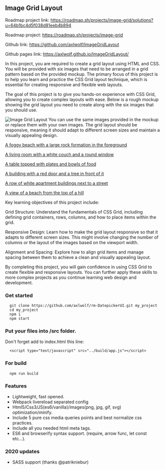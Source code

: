 ## Image Grid Layout

Roadmap project link: https://roadmap.sh/projects/image-grid/solutions?u=64b1bc4d5f038d81eeb4b894

Roadmap project: https://roadmap.sh/projects/image-grid

Github link: https://github.com/axlwolf/ImageGridLayout

Github pages link: https://axlwolf.github.io/ImageGridLayout/

In this project, you are required to create a grid layout using HTML and CSS. You will be provided with six images that need to be arranged in a grid pattern based on the provided mockup. The primary focus of this project is to help you learn and practice the CSS Grid layout technique, which is essential for creating responsive and flexible web layouts.

The goal of this project is to give you hands-on experience with CSS Grid, allowing you to create complex layouts with ease. Below is a rough mockup showing the grid layout you need to create along with the six images that you should use.

![Image Grid Layout](https://assets.roadmap.sh/guest/image-grid.jpg)
You can use the same images provided in the mockup or replace them with your own images. The grid layout should be responsive, meaning it should adapt to different screen sizes and maintain a visually appealing design.

[A foggy beach with a large rock formation in the foreground](https://unsplash.com/photos/a-foggy-beach-with-a-large-rock-formation-in-the-foreground-TTExgxV06KA)

[A living room with a white couch and a round window](https://unsplash.com/photos/a-living-room-with-a-white-couch-and-a-round-window-Wuu6H3mI7UA)

[A table topped with plates and bowls of food](https://unsplash.com/photos/a-table-topped-with-plates-and-bowls-of-food-zx8_8jwZ5m8)

[A building with a red door and a tree in front of it](https://unsplash.com/photos/a-building-with-a-red-door-and-a-tree-in-front-of-it-uTd-kylh7bE)

[A row of white apartment buildings next to a street](https://unsplash.com/photos/a-row-of-white-apartment-buildings-next-to-a-street-f1PzRPbqt0M)

[A view of a beach from the top of a hill](https://unsplash.com/photos/a-view-of-a-beach-from-the-top-of-a-hill-SAyIShcE5rs)

Key learning objectives of this project include:

Grid Structure: Understand the fundamentals of CSS Grid, including defining grid containers, rows, columns, and how to place items within the grid.

Responsive Design: Learn how to make the grid layout responsive so that it adapts to different screen sizes. This might involve changing the number of columns or the layout of the images based on the viewport width.

Alignment and Spacing: Explore how to align grid items and manage spacing between them to achieve a clean and visually appealing layout.

By completing this project, you will gain confidence in using CSS Grid to create flexible and responsive layouts. You can further apply these skills to more complex projects as you continue learning web design and development.

### Get started

```
  git clone https://github.com/axlwolf/rm-DatepickerUI.git my_project
  cd my_project
  npm i
  npm start
```

### Put your files into /src folder.

Don't forget add to index.html this line:
```
  <script type="text/javascript" src="../build/app.js"></script>
```

### For build

```
  npm run build
```

### Features

- Lightweight, fast opened.
- Webpack livereload separated config
- Html5/Css3/JS(es6/vanilla)/images(png, jpg, gif, svg) optimization/minify.
- Include 5 pure css media queries points and best normalize css practices.
- Include all you needed html meta tags.
- ES6 and browserify syntax support. (require, arrow func, let const etc...).

### 2020 updates

- SASS support (thanks @patrikniebur)
